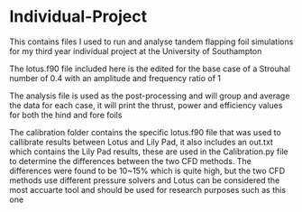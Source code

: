 # Individual-Project
This contains files I used to run and analyse tandem flapping foil simulations for my third year individual project at the University of Southampton


The lotus.f90 file included here is the edited for the base case of a Strouhal number of 0.4 with an amplitude and frequency ratio of 1

The analysis file is used as the post-processing and will group and average the data for each case, it will print the thrust, power and efficiency values for both the hind and fore foils

The calibration folder contains the specific lotus.f90 file that was used to callibrate results between Lotus and Lily Pad, it also includes an out.txt which contains the Lily Pad results, these are used in the Calibration.py file to determine the differences between the two CFD methods.
The differences were found to be 10~15% which is quite high, but the two CFD methods use different pressure solvers and Lotus can be considered the most accuarte tool and should be used for research purposes such as this one
